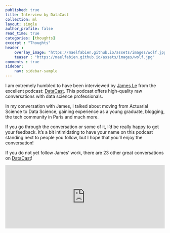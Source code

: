 ```yaml
---
published: true
title: Interview by DataCast
collection: ml
layout: single
author_profile: false
read_time: true
categories: [thoughts]
excerpt : "Thoughts"
header :
    overlay_image: "https://maelfabien.github.io/assets/images/wolf.jpg"
    teaser : "https://maelfabien.github.io/assets/images/wolf.jpg"
comments : true
sidebar:
    nav: sidebar-sample
---
```


I am extremely humbled to have been interviewed by [James Le](https://jameskle.com/) from the excellent podcast: [DataCast](https://datacast.simplecast.fm/). This podcast offers high-quality raw conversations with data science professionals. 

In my conversation with James, I talked about moving from Actuarial Science to Data Science, gaining experience as a young graduate, blogging, the tech community in Paris and much more.

If you go through the conversation or some of it, I’d be really happy to get your feedback. It’s a bit intimidating to have your name on this podcast standing next to people you follow, but I hope that you’ll enjoy the conversation!

If you do not yet follow James’ work, there are 23 other great conversations on [DataCast](https://datacast.simplecast.fm/)! 

<iframe height="200px" width="100%" frameborder="no" scrolling="no" seamless src="https://player.simplecast.com/283201b5-12cc-4488-a80c-2dffc1e71e4a?dark=false"></iframe>